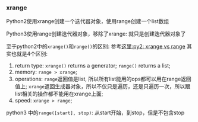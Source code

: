 ### xrange

Python2使用xrange创建一个迭代器对象，使用range创建一个list数组

Python3使用range创建迭代器对象，移除了xrange: 就只是创建迭代器对象了

至于python2中的```xrange()```和```range()```的区别: 参考[这里:py2: xrange vs range](https://www.geeksforgeeks.org/range-vs-xrange-python/)
其实也就是4个区别: 
1. return type: ```xrange()``` returns a generator; ```range()``` returns a list;
2. memory: ```range > xrange```; 
3. operations: ```range```返回值是list, 所以所有list能用的ops都可以用在range返回值上; ```xrange```返回生成器对象，所以不仅只是遍历，还是只遍历一次，所以跟list相关的操作都不能用在xrange上面;
4. speed: ```xrange > range```;

python3 中的```range([start], stop)```: 从start开始，到stop，但是不包含stop
